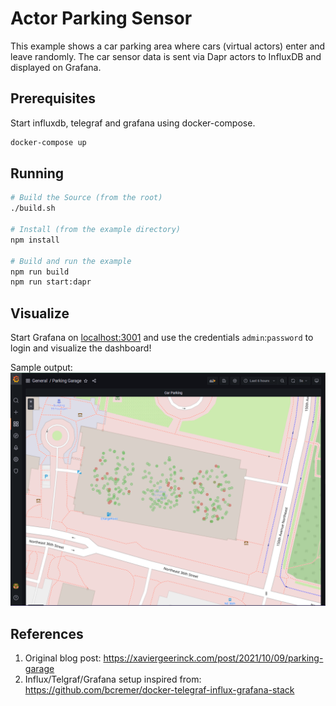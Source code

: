 # Actor Parking Sensor

This example shows a car parking area where cars (virtual actors) enter and leave randomly. The car sensor data is sent via Dapr actors to InfluxDB and displayed on Grafana.

## Prerequisites

Start influxdb, telegraf and grafana using docker-compose. 

```bash
docker-compose up
```

## Running

```bash
# Build the Source (from the root)
./build.sh

# Install (from the example directory)
npm install

# Build and run the example
npm run build
npm run start:dapr
```

## Visualize

Start Grafana on [localhost:3001](localhost:3001) and use the credentials `admin`:`password` to login and visualize the dashboard!

Sample output:
![Sample Output](./output.png)

## References
1. Original blog post: https://xaviergeerinck.com/post/2021/10/09/parking-garage
1. Influx/Telgraf/Grafana setup inspired from: https://github.com/bcremer/docker-telegraf-influx-grafana-stack